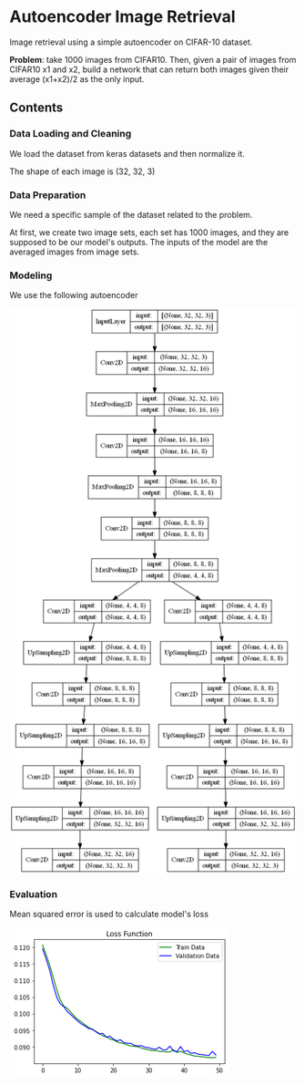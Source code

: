 # Autoencoder Image Retrieval

Image retrieval using a simple autoencoder on CIFAR-10 dataset.

**Problem**: take 1000 images from CIFAR10. Then, given a pair of images from CIFAR10 x1 and x2, build a network that can return both images given their average (x1+x2)/2 as the only input.

## Contents
### Data Loading and Cleaning
We load the dataset from keras datasets and then normalize it.

The shape of each image is (32, 32, 3)

### Data Preparation
We need a specific sample of the dataset related to the problem.

At first, we create two image sets, each set has 1000 images, and they are supposed to be our model's outputs. The inputs of the model are the averaged images from image sets.

### Modeling
We use the following autoencoder

![model](sample/model.png)

### Evaluation
Mean squared error is used to calculate model's loss

![eval](sample/output.png)